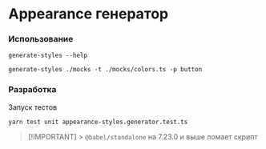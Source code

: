 # Appearance генератор

### Использование

```
generate-styles --help

generate-styles ./mocks -t ./mocks/colors.ts -p button
```

### Разработка

Запуск тестов

```
yarn test unit appearance-styles.generator.test.ts
```

> [!IMPORTANT] > `@babel/standalone` на 7.23.0 и выше ломает скрипт
